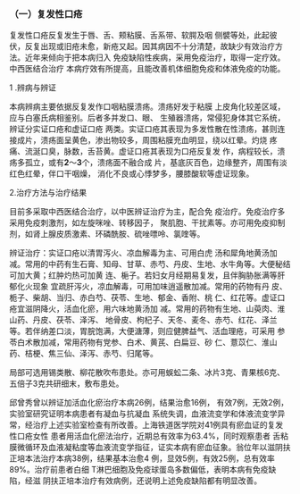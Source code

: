 ###   （一）**复发性口疮**

  复发性口疮反复发生于唇、舌、颊粘膜、舌系带、软腭及咽  侧襞等处，此起彼伏，反复出现或旧疮未愈，新疮又起。因其病因不十分清楚，故缺少有效治疗方法。近年来倾向于把本病归入 免疫缺陷性疾病，采用免疫治疗，取得一定疗效。中西医结合治疗  本病疗效有所提高，且能改善机体细胞免疫和体液免疫的功能。

 1 .辨病与辨证 

 本病辨病主要依据反复发作口咽粘膜溃疡。溃疡好发于粘膜  上皮角化较差区域，应与白塞氏病相鉴别。后者多并发口、眼、 生殖器溃疡，常侵犯身体其它系统，辨证分实证口疮和虚证口疮 两类。实证口疮其表现为多发性散在性溃疡，甚则连接成片，溃疡面呈黄色，渗出物较多，周围粘膜充血明显，绕以红晕。灼烧 疼痛、流涎口臭，脉数，舌苔黄。虚证口疮其表现为口疮反复发 作，病程较长，溃疡多孤立，或有**2**〜**3**个，溃疡面不融合成  片，基底灰百色，边缘整齐，周围有淡红色红晕，伴口干咽燥， 消化不良或心悸梦多，腰膝酸软等虚证现象。

  2.治疗方法与治疗结果

  目前多采取中西医结合治疗，以中医辨证治疗为主，配合免 疫治疗。免疫治疗多采用免疫刺激剂，如左旋咪唑、转移因子， 聚肌胞、干扰素等。亦可用免疫抑制剂，如肾上腺皮质激素、环磷酰胺、硫唑嘌呤、氯喹等。

  辨证治疗：实证口疮以清胃泻火、凉血解毒为主、可用白虎 汤和犀角地黄汤加减。常用的中药有生石膏、知母、甘草、赤芍、丹皮、生地、水牛角等。大便秘结可加大黄；红肿灼热可加黄  连、梔子。若妇女月经期易复发，且伴胸胁胀满等肝郁化火现象 宜疏肝泻火，凉血解毒，可用加味逍遥散加减。常用的药物有丹 皮、栀子、柴胡、当归、赤白芍、茯苓、生地、郁金、香附、桃 仁、红花等。虚证口疮宜滋阴降火，活血化瘀，用六味地黄汤加 减。常用的药物有生地、山萸肉、淮山药、丹皮、茯苓、泽泻、  地骨皮、枸杞子、天冬、麦冬、赤芍、红花、泽兰等。若伴纳差口淡，胃脘饱满，大便溏薄，则应健脾益气、活血理疮，可采用  参苓白术散加减，常用药物有党参、白术、黄芪、白扁豆、砂 仁、薏苡仁、淮山药、桔梗、焦三仙、泽泻、赤芍、归尾等。

   局部可选用锡类散、柳花散吹布患处。亦可用蜈蚣二条、冰片3克、青果核6克、五倍子3克共研细末，敷布患处。

  邱曾秀曾以辨证加活血化瘀治疗本病26例，结果治愈16例， 有效7例，无效2例，实验室研究证明本病患者有凝血与抗凝血 系统失调，血液流变学和体液流变学异常，经治疗上述实验室检查有所改善。上海铁道医学院对41例具有瘀血证的复发性口疮女性 患者用活血化瘀法治疗，近期总有效率为63.4%，同时观察患者 舌粘膜微循环及血液凝粘度等血液流变学指征，证实本病有瘀血征象。翁位年以滋阴扶正培本法治疗本病38例，结果基本治愈4 例，显效5例，有效25例，总有效率89%。治疗前患者白细 T淋巴细胞及免疫球蛋岛多数偏低，表明本病有免疫缺陷，经滋  阴扶正培本治疗有效病例，还说明上述免疫缺陷都有明显改善。
